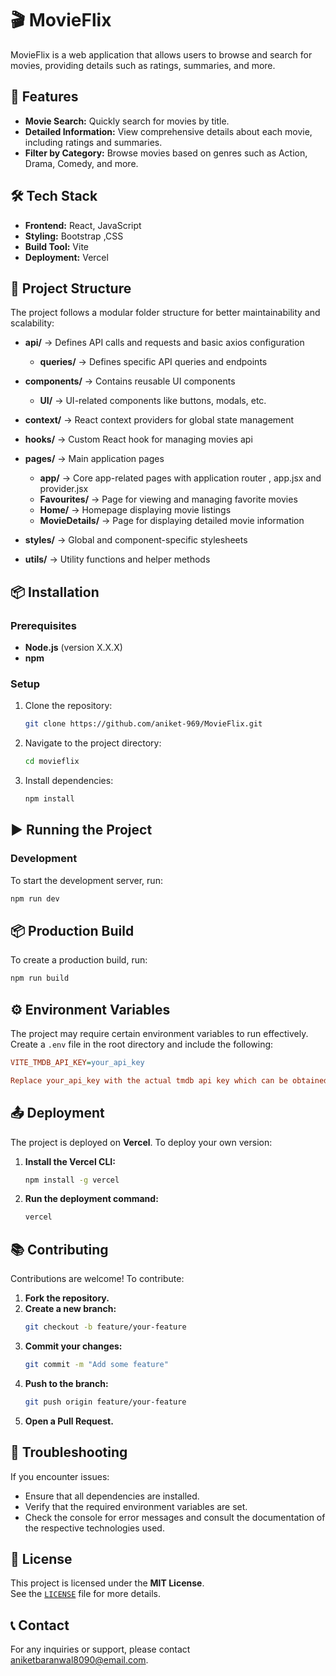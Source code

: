 # 🎬 MovieFlix

MovieFlix is a web application that allows users to browse and search for movies, providing details such as ratings, summaries, and more.

## 🚀 Features

- **Movie Search:** Quickly search for movies by title.
- **Detailed Information:** View comprehensive details about each movie, including ratings and summaries.
- **Filter by Category:** Browse movies based on genres such as Action, Drama, Comedy, and more.

## 🛠️ Tech Stack

- **Frontend:** React, JavaScript
- **Styling:** Bootstrap ,CSS
- **Build Tool:** Vite
- **Deployment:** Vercel
## 📂 Project Structure

The project follows a modular folder structure for better maintainability and scalability:

- **api/** → Defines API calls and requests and basic axios configuration 
  - **queries/** → Defines specific API queries and endpoints  

- **components/** → Contains reusable UI components  
  - **UI/** → UI-related components like buttons, modals, etc.  

- **context/** → React context providers for global state management  

- **hooks/** → Custom React hook for managing movies api

- **pages/** → Main application pages  
  - **app/** → Core app-related pages with application router , app.jsx and provider.jsx
  - **Favourites/** → Page for viewing and managing favorite movies  
  - **Home/** → Homepage displaying movie listings  
  - **MovieDetails/** → Page for displaying detailed movie information  

- **styles/** → Global and component-specific stylesheets  

- **utils/** → Utility functions and helper methods  


## 📦 Installation

### Prerequisites

- **Node.js** (version X.X.X)
- **npm** 

### Setup

1. Clone the repository:

   ```bash
   git clone https://github.com/aniket-969/MovieFlix.git

2. Navigate to the project directory:

    ```bash
    cd movieflix

3. Install dependencies:

    ```bash
    npm install
 
## ▶ Running the Project

### Development

To start the development server, run:

```bash
npm run dev
```

## 📦 Production Build

To create a production build, run:

```bash
npm run build
```

## ⚙️ Environment Variables

The project may require certain environment variables to run effectively.  
Create a `.env` file in the root directory and include the following:

```ini
VITE_TMDB_API_KEY=your_api_key

Replace your_api_key with the actual tmdb api key which can be obtained from TMDB by login to their website
```

## 📤 Deployment

The project is deployed on **Vercel**. To deploy your own version:

1. **Install the Vercel CLI:**
   ```bash
   npm install -g vercel

1. **Run the deployment command:**
   ```bash
   vercel

## 📚 Contributing

Contributions are welcome! To contribute:

1. **Fork the repository.**
2. **Create a new branch:**
   ```bash
   git checkout -b feature/your-feature
3. **Commit your changes:**
   ```bash
   git commit -m "Add some feature"
4. **Push to the branch:**
   ```bash
   git push origin feature/your-feature
5. **Open a Pull Request.**
   
## 🐛 Troubleshooting

If you encounter issues:

- Ensure that all dependencies are installed.
- Verify that the required environment variables are set.
- Check the console for error messages and consult the documentation of the respective technologies used.

## 📜 License

This project is licensed under the **MIT License**.  
See the [`LICENSE`](./LICENSE) file for more details.

## 📞 Contact

For any inquiries or support, please contact [aniketbaranwal8090@email.com](mailto:aniketbaranwal8090@email.com).
